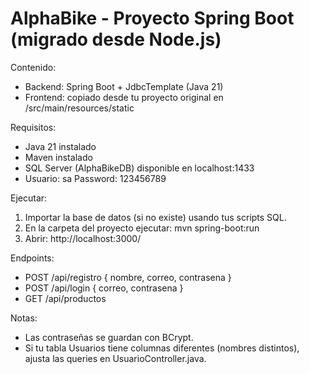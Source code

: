 AlphaBike - Proyecto Spring Boot (migrado desde Node.js)
=========================================================

Contenido:
- Backend: Spring Boot + JdbcTemplate (Java 21)
- Frontend: copiado desde tu proyecto original en /src/main/resources/static

Requisitos:
- Java 21 instalado
- Maven instalado
- SQL Server (AlphaBikeDB) disponible en localhost:1433
- Usuario: sa  Password: 123456789

Ejecutar:
1. Importar la base de datos (si no existe) usando tus scripts SQL.
2. En la carpeta del proyecto ejecutar:
   mvn spring-boot:run
3. Abrir: http://localhost:3000/

Endpoints:
- POST /api/registro  { nombre, correo, contrasena }
- POST /api/login     { correo, contrasena }
- GET  /api/productos

Notas:
- Las contraseñas se guardan con BCrypt.
- Si tu tabla Usuarios tiene columnas diferentes (nombres distintos), ajusta las queries en UsuarioController.java.

